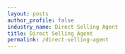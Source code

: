 ```yaml
---
layout: posts 
author_profile: false 
industry_name: Direct Selling Agent
title: Direct Selling Agent
permalink: /direct-selling-agent
---
```

